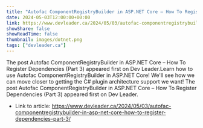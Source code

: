 ```yaml
---
title: "Autofac ComponentRegistryBuilder in ASP.NET Core – How To Register Dependencies (Part 3)"
date: 2024-05-03T12:00:00+00:00
link: https://www.devleader.ca/2024/05/03/autofac-componentregistrybuilder-in-asp-net-core-how-to-register-dependencies-part-3/
showShare: false
showReadTime: false
thumbnail: images/dotnet.png
tags: ["devleader.ca"]
---
```

The post Autofac ComponentRegistryBuilder in ASP.NET Core – How To Register Dependencies (Part 3) appeared first on Dev Leader.Learn how to use Autofac ComponentRegistryBuilder in ASP.NET Core! We'll see how we can move closer to getting the C# plugin architecture support we want!
The post Autofac ComponentRegistryBuilder in ASP.NET Core – How To Register Dependencies (Part 3) appeared first on Dev Leader.

- Link to article: https://www.devleader.ca/2024/05/03/autofac-componentregistrybuilder-in-asp-net-core-how-to-register-dependencies-part-3/